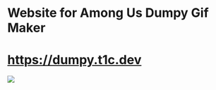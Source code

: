 # Website for Among Us Dumpy Gif Maker

# https://dumpy.t1c.dev

![](https://cdn.discordapp.com/attachments/849523719582777367/855646822957318144/palette2.svg)

